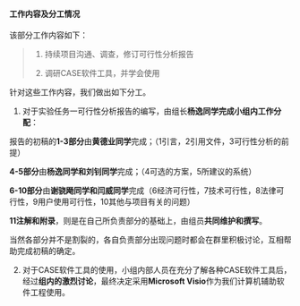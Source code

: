#### 工作内容及分工情况

该部分工作内容如下：

> 1. 持续项目沟通、调查，修订可行性分析报告
>
> 2. 调研CASE软件工具，并学会使用

针对这些工作内容，我们做出如下分工。

1. 对于实验任务一可行性分析报告的编写，由组长**杨逸同学完成小组内工作分配**：

报告的初稿的**1-3部分**由**黄德业同学**完成；（1引言，2引用文件，3可行性分析的前提）

**4-5部分**由**杨逸同学和刘钊同学**完成；（4可选的方案，5所建议的系统）

**6-10部分**由**谢骁飏同学和闫威同学**完成（6经济可行性，7技术可行性，8法律可行性，9用户使用可行性，10其他与项目有关的问题）

**11注解和附录**，则是在自己所负责部分的基础上，由组员**共同维护和撰写**。



当然各部分并不是割裂的，各自负责部分出现问题时都会在群里积极讨论，互相帮助完成初稿的确定。



2. 对于CASE软件工具的使用，小组内部人员在充分了解各种CASE软件工具后，经过**组内的激烈讨论**，最终决定采用**Microsoft Visio**作为我们计算机辅助软件工程使用。